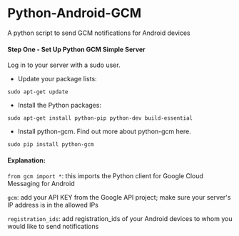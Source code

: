 # Python-Android-GCM
A python script to send GCM notifications for Android devices

#### Step One - Set Up Python GCM Simple Server
Log in to your server with a sudo user.

* Update your package lists:

```shell
sudo apt-get update
```

* Install the Python packages:

```shell
sudo apt-get install python-pip python-dev build-essential
```

* Install python-gcm. Find out more about python-gcm here.

```shell
sudo pip install python-gcm
```

#### Explanation:

<code>from gcm import *</code>: this imports the Python client for Google Cloud Messaging for Android

<code>gcm</code>: add your API KEY from the Google API project; make sure your server's IP address is in the allowed IPs

<code>registration_ids</code>: add registration_ids of your Android devices to whom you would like to send notifications
